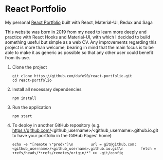 # React Portfolio

My personal [React Portfolio](https://dafo90.github.io) built with React, Material-UI, Redux and Saga

This website was born in 2019 from my need to learn more deeply and practice with React Hooks and Material-UI, with which I decided to build something useful but simple as a web CV. Any improvements regarding this project is more than welcome, bearing in mind that the main focus is to be able to make it as generic as possible so that any other user could benefit from its use.

1.  Clone the project

    ```
    git clone https://github.com/dafo90/react-portfolio.git
    cd react-portfolio
    ```

2.  Install all necessary dependencies

    ```
    npm install
    ```

3.  Run the application

    ```
    npm start
    ```

4.  To deploy in another GitHub repository (e.g. https://github.com/<github_username>/<github_username>.github.io.git
    to have your portfolio in the GitHub Pages' home)

    ```
    echo -e "[remote \"prod\"]\n        url = git@github.com:<github_username>/<github_username>.github.io.git\n        fetch = +refs/heads/*:refs/remotes/origin/*" >> .git/config
    ```
